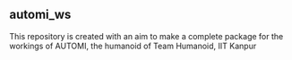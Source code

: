 ## automi_ws
This repository is created with an aim to make a complete package for the workings of AUTOMI, the humanoid of Team Humanoid, IIT Kanpur